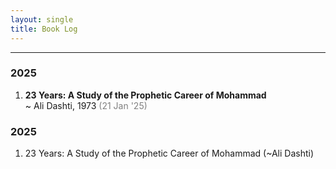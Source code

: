 ```yaml
---
layout: single
title: Book Log
---
```


<hr>
<h3>2025</h3>

<ol>
<li>
  <div><b>23 Years: A Study of the Prophetic Career of Mohammad</b></div>
  <div>~ Ali Dashti, 1973 <span style='color:gray'>(21 Jan '25)</span></div>
  
  
</li>
</ol>

<h3>2025</h3>

<ol>
<li>23 Years: A Study of the Prophetic Career of Mohammad  (~Ali Dashti)</li>
</ol>
